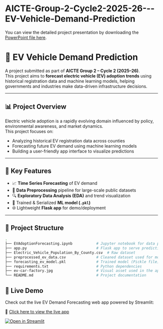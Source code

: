 # AICTE-Group-2-Cycle2-2025-26---EV-Vehicle-Demand-Prediction

You can view the detailed project presentation by downloading the [PowerPoint file here](https://docs.google.com/presentation/d/1CE92nKIT6j6BcsAzL_julA1g6vLqAPos/edit?usp=sharing&ouid=115780560820109757912&rtpof=true&sd=true).


# 🚗 EV Vehicle Demand Prediction

A project submitted as part of **AICTE Group 2 – Cycle 2 (2025–26)**.  
This project aims to **forecast electric vehicle (EV) adoption trends** using historical registration data and machine learning models, helping governments and industries make data-driven infrastructure decisions.

---

## 📊 Project Overview

Electric vehicle adoption is a rapidly evolving domain influenced by policy, environmental awareness, and market dynamics.  
This project focuses on:

- Analyzing historical EV registration data across counties
- Forecasting future EV demand using machine learning models
- Building a user-friendly app interface to visualize predictions

---

## 🧠 Key Features

- 📈 **Time Series Forecasting** of EV demand
- 🧹 **Data Preprocessing** pipeline for large-scale public datasets
- 🔍 **Exploratory Data Analysis (EDA)** and trend visualization
- 🧪 Trained & Serialized **ML model (`.pkl`)**
- 🌐 Lightweight **Flask app** for demo/deployment

---

## 📁 Project Structure

```bash
.
├── EVAdoptionForecasting.ipynb           # Jupyter notebook for data processing and modeling
├── app.py                                # Flask app to serve predictions
├── Electric_Vehicle_Population_By_County.csv  # Raw dataset
├── preprocessed_ev_data.csv              # Cleaned dataset used for modeling
├── forecasting_ev_model.pkl              # Trained model (Pickle file)
├── requirements.txt                      # Python dependencies
├── ev-car-factory.jpg                    # Visual asset used in the app/README
└── README.md                             # Project documentation 
```

## 🚀 Live Demo

Check out the live EV Demand Forecasting web app powered by Streamlit:

🔗 [Click here to view the live app](https://evdemandprediction.streamlit.app/)

[![Open in Streamlit](https://static.streamlit.io/badges/streamlit_badge_black_white.svg)](https://evdemandprediction.streamlit.app/)

